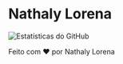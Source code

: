 <!DOCTYPE html>
<html lang="pt-br">
<head>
 


  </style>
</head>
<body>

  <h1>Nathaly Lorena</h1>

  <div class="stats">
    <!-- Estatísticas do GitHub -->
    <img src="https://github-readme-stats.vercel.app/api?username=nathalylorena&show_icons=true&theme=radical&count_private=true" alt="Estatísticas do GitHub">
  </div>

  <footer>
    <p>Feito com ❤️ por Nathaly Lorena</p>
  </footer>

</body>
</html>

